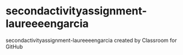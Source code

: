 # secondactivityassignment-laureeeengarcia
secondactivityassignment-laureeeengarcia created by Classroom for GitHub

